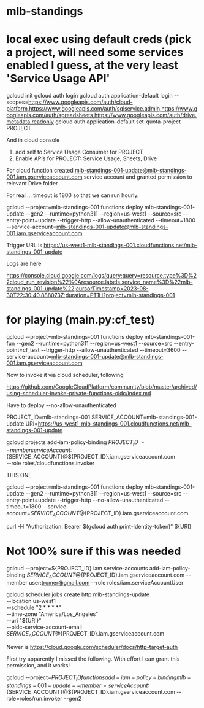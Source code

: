 # mlb-standings

# local exec using default creds (pick a project, will need some services enabled I guess, at the very least 'Service Usage API'

gcloud init
gcloud auth login
gcloud auth application-default login --scopes=https://www.googleapis.com/auth/cloud-platform,https://www.googleapis.com/auth/sqlservice.admin,https://www.googleapis.com/auth/spreadsheets,https://www.googleapis.com/auth/drive.metadata.readonly
gcloud auth application-default set-quota-project PROJECT

And in cloud console 
1. add self to Service Usage Consumer for PROJECT
2. Enable APIs for PROJECT: Service Usage, Sheets, Drive


For cloud function created mlb-standings-001-update@mlb-standings-001.iam.gserviceaccount.com service account and granted permission to relevant Drive folder

For real ... timeout is 1800 so that we can run hourly.

gcloud --project=mlb-standings-001 functions deploy mlb-standings-001-update --gen2 --runtime=python311 --region=us-west1 --source=src --entry-point=update --trigger-http --allow-unauthenticated --timeout=1800 --service-account=mlb-standings-001-update@mlb-standings-001.iam.gserviceaccount.com

Trigger URL is https://us-west1-mlb-standings-001.cloudfunctions.net/mlb-standings-001-update


Logs are here

https://console.cloud.google.com/logs/query;query=resource.type%3D%22cloud_run_revision%22%0Aresource.labels.service_name%3D%22mlb-standings-001-update%22;cursorTimestamp=2023-08-30T22:30:40.888073Z;duration=PT1H?project=mlb-standings-001

# for playing (main.py:cf_test)
gcloud --project=mlb-standings-001 functions deploy mlb-standings-001-fun --gen2 --runtime=python311 --region=us-west1 --source=src --entry-point=cf_test --trigger-http --allow-unauthenticated --timeout=3600 --service-account=mlb-standings-001-update@mlb-standings-001.iam.gserviceaccount.com

Now to invoke it via cloud scheduler, following

https://github.com/GoogleCloudPlatform/community/blob/master/archived/using-scheduler-invoke-private-functions-oidc/index.md

Have to deploy --no-allow-unauthenticated

PROJECT_ID=mlb-standings-001
SERVICE_ACCOUNT=mlb-standings-001-update
URI=https://us-west1-mlb-standings-001.cloudfunctions.net/mlb-standings-001-update

gcloud projects add-iam-policy-binding ${PROJECT_ID} \
  --member serviceAccount:${SERVICE_ACCOUNT}@${PROJECT_ID}.iam.gserviceaccount.com \
  --role roles/cloudfunctions.invoker

THIS ONE

gcloud --project=mlb-standings-001 functions deploy mlb-standings-001-update --gen2 --runtime=python311 --region=us-west1 --source=src --entry-point=update --trigger-http --no-allow-unauthenticated --timeout=1800 --service-account=${SERVICE_ACCOUNT}@${PROJECT_ID}.iam.gserviceaccount.com

curl -H "Authorization: Bearer $(gcloud auth print-identity-token)" ${URI}

# Not 100% sure if this was needed

gcloud --project=${PROJECT_ID} iam service-accounts add-iam-policy-binding ${SERVICE_ACCOUNT}@${PROJECT_ID}.iam.gserviceaccount.com --member user:tromer@gmail.com --role roles/iam.serviceAccountUser

gcloud scheduler jobs create http mlb-standings-update \
  --location us-west1 \
  --schedule "2 * * * *" \
  --time-zone "America/Los_Angeles" \
  --uri "${URI}" \
  --oidc-service-account-email ${SERVICE_ACCOUNT}@${PROJECT_ID}.iam.gserviceaccount.com

Newer is https://cloud.google.com/scheduler/docs/http-target-auth

First try apparently I missed the following. With effort I can grant this permission, and it works!

gcloud --project=${PROJECT_ID} functions add-iam-policy-binding mlb-standings-001-update --member=serviceAccount:${SERVICE_ACCOUNT}@${PROJECT_ID}.iam.gserviceaccount.com --role=roles/run.invoker --gen2
